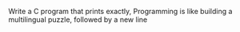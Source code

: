 Write a C program that prints exactly, Programming is like building a multilingual puzzle, followed by a new line
